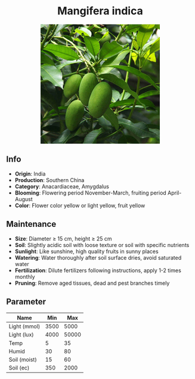 <h1 align='center'>Mangifera indica</h1>
<p align="center">
    <img 
        align='center'
        width='320'
        src="../images/mangifera indica.png" 
        alt='Mangifera indica' />
</p>

## Info

 - **Origin**: India
 - **Production**: Southern China
 - **Category**: Anacardiaceae, Amygdalus
 - **Blooming**: Flowering period November-March, fruiting period April-August
 - **Color**: Flower color yellow or light yellow, fruit yellow

## Maintenance

 - **Size**: Diameter ≥ 15 cm, height ≥ 25 cm
 - **Soil**: Slightly acidic soil with loose texture or soil with specific nutrients
 - **Sunlight**: Like sunshine, high quality fruits in sunny places
 - **Watering**: Water thoroughly after soil surface dries, avoid saturated water
 - **Fertilization**: Dilute fertilizers following instructions, apply 1-2 times monthly
 - **Pruning**: Remove aged tissues, dead and pest branches timely

## Parameter

| Name         | Min  | Max   |
|--------------|------|-------|
| Light (mmol) | 3500 | 5000  |
| Light (lux)  | 4000 | 50000 |
| Temp         | 5    | 35    |
| Humid        | 30   | 80    |
| Soil (moist) | 15   | 60    |
| Soil (ec)    | 350  | 2000  |